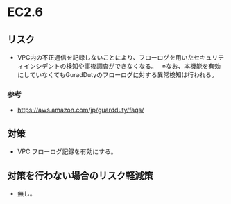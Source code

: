 # EC2.6

## リスク

- VPC内の不正通信を記録しないことにより、フローログを用いたセキュリティインシデントの検知や事後調査ができなくなる。　
※なお、本機能を有効にしていなくてもGuradDutyのフローログに対する異常検知は行われる。

### 参考

- <https://aws.amazon.com/jp/guardduty/faqs/>

## 対策

- VPC フローログ記録を有効にする。

## 対策を行わない場合のリスク軽減策

- 無し。
